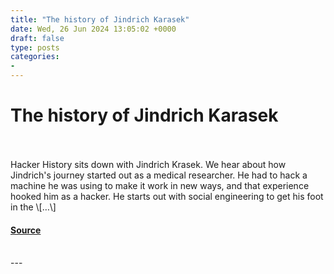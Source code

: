 ```yaml
---
title: "The history of Jindrich Karasek"
date: Wed, 26 Jun 2024 13:05:02 +0000
draft: false
type: posts
categories: 
- 
---
```

# The history of Jindrich Karasek

<br/>

<br/>
Hacker History sits down with Jindrich Krasek. We hear about how Jindrich's journey started out as a medical researcher. He had to hack a machine he was using to make it work in new ways, and that experience hooked him as a hacker. He starts out with social engineering to get his foot in the \[…\]

#### [Source](https://hackerhistory.com/podcast/the-history-of-jindrich-karasek/)

<br/>
---
